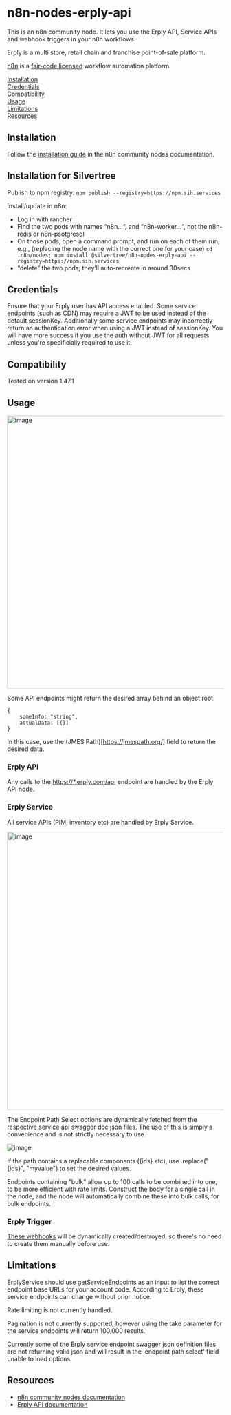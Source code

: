 # n8n-nodes-erply-api

This is an n8n community node. It lets you use the Erply API, Service APIs and webhook triggers in your n8n workflows.

Erply is a multi store, retail chain and franchise point-of-sale platform.


[n8n](https://n8n.io/) is a [fair-code licensed](https://docs.n8n.io/reference/license/) workflow automation platform.

[Installation](#installation)   
[Credentials](#credentials)    
[Compatibility](#compatibility)  
[Usage](#usage)   
[Limitations](#limitations)      
[Resources](#resources)        

## Installation

Follow the [installation guide](https://docs.n8n.io/integrations/community-nodes/installation/) in the n8n community nodes documentation.

## Installation for Silvertree

Publish to npm registry:
`npm publish --registry=https://npm.sih.services`

Install/update in n8n:
- Log in with rancher
- Find the two pods with names “n8n...“, and “n8n-worker...“, not the n8n-redis or n8n-psotgresql
- On those pods, open a command prompt, and run on each of them run, e.g.,  (replacing the node name with the correct one for your case) `cd .n8n/nodes; npm install @silvertree/n8n-nodes-erply-api --registry=https://npm.sih.services`
- “delete” the two pods; they’ll auto-recreate in around 30secs

## Credentials

Ensure that your Erply user has API access enabled. Some service endpoints (such as CDN) may require a JWT to be used instead of the default sessionKey. Additionally some service endpoints may incorrectly return an authentication error when using a JWT instead of sessionKey. You will have more success if you use the auth without JWT for all requests unless you're specificially required to use it.

## Compatibility

Tested on version 1.47.1

## Usage

<img width="633" alt="image" src="https://github.com/ashleygeorgeclarke/n8n-nodes-erply-api/assets/4650777/a71a2ad4-921a-40a3-ac11-bba77b7c59c2">

Some API endpoints might return the desired array behind an object root.

```
{
	someInfo: "string",
	actualData: [{}]
}
```
In this case, use the (JMES Path)[https://jmespath.org/] field to return the desired data.

### Erply API

Any calls to the [https://*.erply.com/api](https://learn-api.erply.com/requests) endpoint are handled by the Erply API node.

### Erply Service

All service APIs (PIM, inventory etc) are handled by Erply Service.

<img width="645" alt="image" src="https://github.com/ashleygeorgeclarke/n8n-nodes-erply-api/assets/4650777/80a4aa1c-c51f-4dfb-81a5-1b00e3841425">

The Endpoint Path Select options are dynamically fetched from the respective service api swagger doc json files. The use of this is simply a convenience and is not strictly necessary to use. 

![image](https://github.com/ashleygeorgeclarke/n8n-nodes-erply-api/assets/4650777/5e8a8061-be5d-486f-81db-d896ea20e3e1)

If the path contains a replacable components ({ids} etc), use .replace("{ids}", "myvalue") to set the desired values.

Endpoints containing "bulk" allow up to 100 calls to be combined into one, to be more efficient with rate limits. Construct the body for a single call in the node, and the node will automatically combine these into bulk calls, for bulk endpoints.

### Erply Trigger

[These webhooks](https://wiki.erply.com/en/article/760-introduction) will be dynamically created/destroyed, so there's no need to create them manually before use.

## Limitations

ErplyService should use [getServiceEndpoints](https://learn-api.erply.com/new-apis) as an input to list the correct endpoint base URLs for your account code. According to Erply, these service endpoints can change without prior notice.

Rate limiting is not currently handled.

Pagination is not currently supported, however using the take parameter for the service endpoints will return 100,000 results.

Currently some of the Erply service endpoint swagger json definition files are not returning valid json and will result in the 'endpoint path select' field unable to load options.

## Resources

* [n8n community nodes documentation](https://docs.n8n.io/integrations/community-nodes/)
* [Erply API documentation](https://learn-api.erply.com/)


